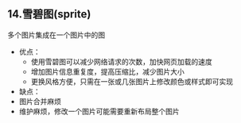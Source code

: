 ## 14.雪碧图(sprite)

多个图片集成在一个图片中的图
- 优点：
    * 使用雪碧图可以减少网络请求的次数，加快网页加载的速度
    * 增加图片信息重复度，提高压缩比，减少图片大小
    - 更换风格方便，只需在一张或几张图片上修改颜色或样式即可实现
- 缺点：
 - 图片合并麻烦
 - 维护麻烦，修改一个图片可能需要重新布局整个图片
